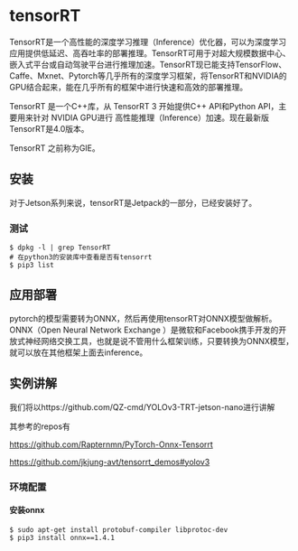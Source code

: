 # tensorRT

TensorRT是一个高性能的深度学习推理（Inference）优化器，可以为深度学习应用提供低延迟、高吞吐率的部署推理。TensorRT可用于对超大规模数据中心、嵌入式平台或自动驾驶平台进行推理加速。TensorRT现已能支持TensorFlow、Caffe、Mxnet、Pytorch等几乎所有的深度学习框架，将TensorRT和NVIDIA的GPU结合起来，能在几乎所有的框架中进行快速和高效的部署推理。

TensorRT 是一个C++库，从 TensorRT 3 开始提供C++ API和Python API，主要用来针对 NVIDIA GPU进行 高性能推理（Inference）加速。现在最新版TensorRT是4.0版本。

TensorRT 之前称为GIE。

## 安装

对于Jetson系列来说，tensorRT是Jetpack的一部分，已经安装好了。

### 测试

```
$ dpkg -l | grep TensorRT
# 在python3的安装库中查看是否有tensorrt
$ pip3 list
```



## 应用部署

pytorch的模型需要转为ONNX，然后再使用tensorRT对ONNX模型做解析。ONNX（Open Neural Network Exchange ）是微软和Facebook携手开发的开放式神经网络交换工具，也就是说不管用什么框架训练，只要转换为ONNX模型，就可以放在其他框架上面去inference。

## 实例讲解

我们将以https://github.com/QZ-cmd/YOLOv3-TRT-jetson-nano进行讲解

其参考的repos有

https://github.com/Rapternmn/PyTorch-Onnx-Tensorrt

https://github.com/jkjung-avt/tensorrt_demos#yolov3

### 环境配置

#### 安装onnx

```
$ sudo apt-get install protobuf-compiler libprotoc-dev
$ pip3 install onnx==1.4.1
```

